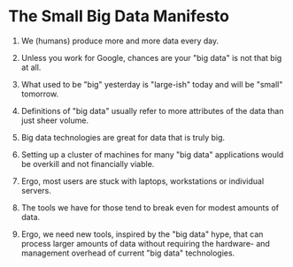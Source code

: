 # The Small Big Data Manifesto

1. We (humans) produce more and more data every day.

2. Unless you work for Google, chances are your "big data" is not that big at all.

3. What used to be "big" yesterday is "large-ish" today and will be "small" tomorrow.

4. Definitions of "big data" usually refer to more attributes of the data than just sheer volume.

5. Big data technologies are great for data that is truly big.

6. Setting up a cluster of machines for many "big data" applications would be overkill and not financially viable.

7. Ergo, most users are stuck with laptops, workstations or individual servers.

8. The tools we have for those tend to break even for modest amounts of data.

9. Ergo, we need new tools, inspired by the "big data" hype, that can process larger amounts of data
  without requiring the hardware- and management overhead of current "big data" technologies.
